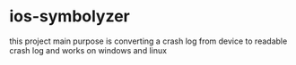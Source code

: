 # ios-symbolyzer
this project main purpose is converting a crash log from device to readable crash log and works on windows and linux
